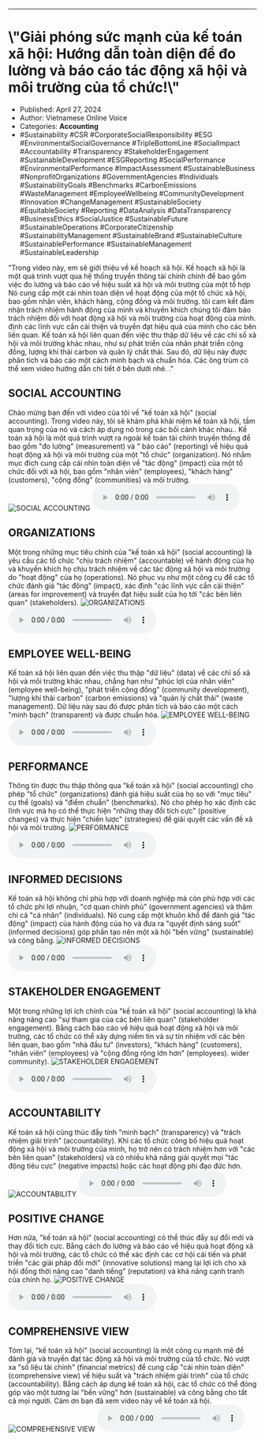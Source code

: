 
---

# \\"Giải phóng sức mạnh của kế toán xã hội: Hướng dẫn toàn diện để đo lường và báo cáo tác động xã hội và môi trường của tổ chức!\\\"

- Published: April 27, 2024
- Author: Vietnamese Online Voice
- Categories: **Accounting**
- #Sustainability #CSR #CorporateSocialResponsibility #ESG #EnvironmentalSocialGovernance #TripleBottomLine #SocialImpact #Accountability #Transparency #StakeholderEngagement #SustainableDevelopment #ESGReporting #SocialPerformance #EnvironmentalPerformance #ImpactAssessment #SustainableBusiness #NonprofitOrganizations #GovernmentAgencies #Individuals #SustainabilityGoals #Benchmarks #CarbonEmissions #WasteManagement #EmployeeWellbeing #CommunityDevelopment #Innovation #ChangeManagement #SustainableSociety #EquitableSociety #Reporting #DataAnalysis #DataTransparency #BusinessEthics #SocialJustice #SustainableFuture #SustainableOperations #CorporateCitizenship #SustainabilityManagement #SustainableBrand #SustainableCulture #SustainablePerformance #SustainableManagement #SustainableLeadership

"Trong video này, em sẽ giới thiệu về kế hoạch xã hội. Kế hoạch xã hội là một quá trình vượt qua hệ thống truyền thông tài chính chính để bao gồm việc đo lường và báo cáo về hiệu suất xã hội và môi trường của một tổ hợp Nó cung cấp một cái nhìn toàn diện về hoạt động của một tổ chức xã hội, bao gồm nhân viên, khách hàng, cộng đồng và môi trường. tôi cam kết đảm nhận trách nhiệm hành động của mình và khuyến khích chúng tôi đảm bảo trách nhiệm đối với hoạt động xã hội và môi trường của hoạt động của mình. định các lĩnh vực cần cải thiện và truyền đạt hiệu quả của mình cho các bên liên quan. Kế toán xã hội liên quan đến việc thu thập dữ liệu về các chỉ số xã hội và môi trường khác nhau, như sự phát triển của nhân phát triển cộng đồng, lượng khí thải carbon và quản lý chất thải. Sau đó, dữ liệu này được phân tích và báo cáo một cách minh bạch và chuẩn hóa. Các ông trùm có thể xem video hướng dẫn chi tiết ở bên dưới nhé. ."


## SOCIAL ACCOUNTING

Chào mừng bạn đến với video của tôi về "kế toán xã hội" (social accounting). Trong video này, tôi sẽ khám phá khái niệm kế toán xã hội, tầm quan trọng của nó và cách áp dụng nó trong các bối cảnh khác nhau.. Kế toán xã hội là một quá trình vượt ra ngoài kế toán tài chính truyền thống để bao gồm "đo lường" (measurement) và " báo cáo" (reporting) về hiệu quả hoạt động xã hội và môi trường của một "tổ chức" (organization). Nó nhằm mục đích cung cấp cái nhìn toàn diện về "tác động" (impact) của một tổ chức đối với xã hội, bao gồm "nhân viên" (employees), "khách hàng" (customers), "cộng đồng" (communities) và môi trường.
![SOCIAL ACCOUNTING](https://http-archiver-apis-production-80.schnworks.com/storage/images/transitions/2024-04-27/transition--21000591511-Montserrat-Regular-303F9F.jpg)
<audio controls>
    <source src="https://http-archiver-apis-production-80.schnworks.com/storage/audio/file-52347141050.mp3" type="audio/mpeg">
</audio>



## ORGANIZATIONS

Một trong những mục tiêu chính của "kế toán xã hội" (social accounting) là yêu cầu các tổ chức "chịu trách nhiệm" (accountable) về hành động của họ và khuyến khích họ chịu trách nhiệm về các tác động xã hội và môi trường do "hoạt động" của họ (operations). Nó phục vụ như một công cụ để các tổ chức đánh giá "tác động" (impact), xác định "các lĩnh vực cần cải thiện" (areas for improvement) và truyền đạt hiệu suất của họ tới "các bên liên quan" (stakeholders).
![ORGANIZATIONS](https://http-archiver-apis-production-80.schnworks.com/storage/images/transitions/2024-04-27/transition--47355543195-Montserrat-Thin-512DA8.jpg)
<audio controls>
    <source src="https://http-archiver-apis-production-80.schnworks.com/storage/audio/file-3687643984.mp3" type="audio/mpeg">
</audio>



## EMPLOYEE WELL-BEING

Kế toán xã hội liên quan đến việc thu thập "dữ liệu" (data) về các chỉ số xã hội và môi trường khác nhau, chẳng hạn như "phúc lợi của nhân viên" (employee well-being), "phát triển cộng đồng" (community development), "lượng khí thải carbon" (carbon emissions) và "quản lý chất thải" (waste management). Dữ liệu này sau đó được phân tích và báo cáo một cách "minh bạch" (transparent) và được chuẩn hóa.
![EMPLOYEE WELL-BEING](https://http-archiver-apis-production-80.schnworks.com/storage/images/transitions/2024-04-27/transition--15608562223-Montserrat-Black-1A237E.jpg)
<audio controls>
    <source src="https://http-archiver-apis-production-80.schnworks.com/storage/audio/file-34950131587.mp3" type="audio/mpeg">
</audio>



## PERFORMANCE

Thông tin được thu thập thông qua "kế toán xã hội" (social accounting) cho phép "tổ chức" (organizations) đánh giá hiệu suất của họ so với "mục tiêu" cụ thể (goals) và "điểm chuẩn" (benchmarks). Nó cho phép họ xác định các lĩnh vực mà họ có thể thực hiện "những thay đổi tích cực" (positive changes) và thực hiện "chiến lược" (strategies) để giải quyết các vấn đề xã hội và môi trường.
![PERFORMANCE](https://http-archiver-apis-production-80.schnworks.com/storage/images/transitions/2024-04-27/transition-21282770008-Montserrat-Medium-880E4F.jpg)
<audio controls>
    <source src="https://http-archiver-apis-production-80.schnworks.com/storage/audio/file-24473092656.mp3" type="audio/mpeg">
</audio>



## INFORMED DECISIONS

Kế toán xã hội không chỉ phù hợp với doanh nghiệp mà còn phù hợp với các tổ chức phi lợi nhuận, "cơ quan chính phủ" (government agencies) và thậm chí cả "cá nhân" (individuals). Nó cung cấp một khuôn khổ để đánh giá "tác động" (impact) của hành động của họ và đưa ra "quyết định sáng suốt" (informed decisions) góp phần tạo nên một xã hội "bền vững" (sustainable) và công bằng.
![INFORMED DECISIONS](https://http-archiver-apis-production-80.schnworks.com/storage/images/transitions/2024-04-27/transition--14202949891-Montserrat-Regular-9C27B0.jpg)
<audio controls>
    <source src="https://http-archiver-apis-production-80.schnworks.com/storage/audio/file-5124356831.mp3" type="audio/mpeg">
</audio>



## STAKEHOLDER ENGAGEMENT

Một trong những lợi ích chính của "kế toán xã hội" (social accounting) là khả năng nâng cao "sự tham gia của các bên liên quan" (stakeholder engagement). Bằng cách báo cáo về hiệu quả hoạt động xã hội và môi trường, các tổ chức có thể xây dựng niềm tin và sự tín nhiệm với các bên liên quan, bao gồm "nhà đầu tư" (investors), "khách hàng" (customers), "nhân viên" (employees) và "cộng đồng rộng lớn hơn" (employees). wider community).
![STAKEHOLDER ENGAGEMENT](https://http-archiver-apis-production-80.schnworks.com/storage/images/transitions/2024-04-27/transition-6163184615-Montserrat-ExtraBold-7B1FA2.jpg)
<audio controls>
    <source src="https://http-archiver-apis-production-80.schnworks.com/storage/audio/file-4585643889.mp3" type="audio/mpeg">
</audio>



## ACCOUNTABILITY

Kế toán xã hội cũng thúc đẩy tính "minh bạch" (transparency) và "trách nhiệm giải trình" (accountability). Khi các tổ chức công bố hiệu quả hoạt động xã hội và môi trường của mình, họ trở nên có trách nhiệm hơn với "các bên liên quan" (stakeholders) và có nhiều khả năng giải quyết mọi "tác động tiêu cực" (negative impacts) hoặc các hoạt động phi đạo đức hơn.
![ACCOUNTABILITY](https://http-archiver-apis-production-80.schnworks.com/storage/images/transitions/2024-04-27/transition-18554937739-Montserrat-ExtraBold-673AB7.jpg)
<audio controls>
    <source src="https://http-archiver-apis-production-80.schnworks.com/storage/audio/file-7965962967.mp3" type="audio/mpeg">
</audio>



## POSITIVE CHANGE

Hơn nữa, "kế toán xã hội" (social accounting) có thể thúc đẩy sự đổi mới và thay đổi tích cực. Bằng cách đo lường và báo cáo về hiệu quả hoạt động xã hội và môi trường, các tổ chức có thể xác định các cơ hội cải tiến và phát triển "các giải pháp đổi mới" (innovative solutions) mang lại lợi ích cho xã hội đồng thời nâng cao "danh tiếng" (reputation) và khả năng cạnh tranh của chính họ.
![POSITIVE CHANGE](https://http-archiver-apis-production-80.schnworks.com/storage/images/transitions/2024-04-27/transition-1862006783-Montserrat-SemiBold-283593.jpg)
<audio controls>
    <source src="https://http-archiver-apis-production-80.schnworks.com/storage/audio/file-3503745990.mp3" type="audio/mpeg">
</audio>



## COMPREHENSIVE VIEW

Tóm lại, "kế toán xã hội" (social accounting) là một công cụ mạnh mẽ để đánh giá và truyền đạt tác động xã hội và môi trường của tổ chức. Nó vượt xa "số liệu tài chính" (financial metrics) để cung cấp "cái nhìn toàn diện" (comprehensive view) về hiệu suất và "trách nhiệm giải trình" của tổ chức (accountability). Bằng cách áp dụng kế toán xã hội, các tổ chức có thể đóng góp vào một tương lai "bền vững" hơn (sustainable) và công bằng cho tất cả mọi người. Cảm ơn bạn đã xem video này về kế toán xã hội.
![COMPREHENSIVE VIEW](https://http-archiver-apis-production-80.schnworks.com/storage/images/transitions/2024-04-27/transition--22588449012-Montserrat-Medium-1A237E.jpg)
<audio controls>
    <source src="https://http-archiver-apis-production-80.schnworks.com/storage/audio/file-21852048443.mp3" type="audio/mpeg">
</audio>

